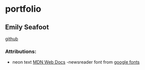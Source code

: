 # portfolio

## Emily Seafoot

[github](https://github.com/Emilypearl91)

### Attributions:

- neon text [MDN Web Docs](https://developer.mozilla.org/en-US/docs/Web/CSS/text-shadow)
  -newsreader font from [google fonts](https://fonts.google.com/specimen/Newsreader)
